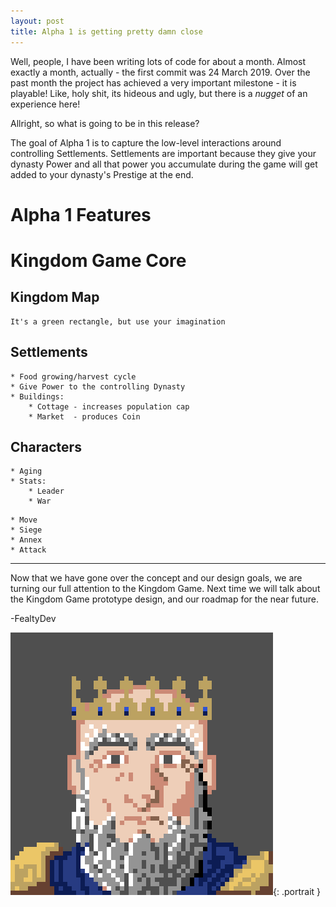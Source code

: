 ```yaml
---
layout: post
title: Alpha 1 is getting pretty damn close
---
```


Well, people, I have been writing lots of code for about a month. Almost exactly a month, actually - the first commit was 24 March 2019. Over the past month the project has achieved a very important milestone - it is playable! Like, holy shit, its hideous and ugly, but there is a *nugget* of an experience here!

Allright, so what is going to be in this release?

The goal of Alpha 1 is to capture the low-level interactions around controlling Settlements. Settlements are important because they give your dynasty Power and all that power you accumulate during the game will get added to your dynasty's Prestige at the end.

# Alpha 1 Features

## 

# Kingdom Game Core

## Kingdom Map

```
It's a green rectangle, but use your imagination
```

## Settlements

```
* Food growing/harvest cycle
* Give Power to the controlling Dynasty
* Buildings:
    * Cottage - increases population cap
    * Market  - produces Coin
```

## Characters

```
* Aging
* Stats:
    * Leader
    * War   
```
```
* Move
* Siege
* Annex
* Attack
```

---

Now that we have gone over the concept and our design goals, we are turning our full attention to the Kingdom Game. Next time we will talk about the Kingdom Game prototype design, and our roadmap for the near future.

-FealtyDev

![FealtyDevPortrait](/public/images/fealtydevportrait.jpeg){: .portrait }